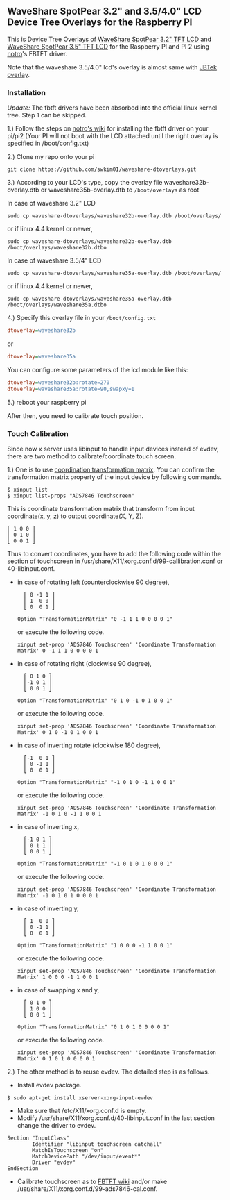 ## WaveShare SpotPear 3.2" and 3.5/4.0" LCD Device Tree Overlays for the Raspberry PI
This is Device Tree Overlays of [WaveShare SpotPear 3.2" TFT LCD](http://www.waveshare.com/product/modules/oleds-lcds/3.2inch-rpi-lcd-b.htm) and [WaveShare SpotPear 3.5" TFT LCD](http://www.waveshare.com/product/modules/oleds-lcds/3.5inch-rpi-lcd-a.htm) for the Raspberry PI and PI 2 using [notro](https://github.com/notro)'s FBTFT driver.

Note that the waveshare 3.5/4.0" lcd's overlay is almost same with [JBTek overlay](https://github.com/acidjazz/jbtekoverlay).

### Installation

*_Update:_* The fbtft drivers have been absorbed into the official linux kernel tree. Step 1 can be skipped.

1.) Follow the steps on [notro's wiki](https://github.com/notro/fbtft/wiki#install) for installing the fbtft driver on your pi/pi2 (Your PI will not boot with the LCD attached until the right overlay is specified in /boot/config.txt)

2.) Clone my repo onto your pi
```shell
git clone https://github.com/swkim01/waveshare-dtoverlays.git
```

3.) According to your LCD's type, copy the overlay file waveshare32b-overlay.dtb or waveshare35b-overlay.dtb to `/boot/overlays` as root

In case of waveshare 3.2" LCD
```shell
sudo cp waveshare-dtoverlays/waveshare32b-overlay.dtb /boot/overlays/
```
or if linux 4.4 kernel or newer,
```shell
sudo cp waveshare-dtoverlays/waveshare32b-overlay.dtb /boot/overlays/waveshare32b.dtbo
```
In case of waveshare 3.5/4" LCD
```shell
sudo cp waveshare-dtoverlays/waveshare35a-overlay.dtb /boot/overlays/
```
or if linux 4.4 kernel or newer,
```shell
sudo cp waveshare-dtoverlays/waveshare35a-overlay.dtb /boot/overlays/waveshare35a.dtbo
```

4.) Specify this overlay file in your `/boot/config.txt`
```ini
dtoverlay=waveshare32b
```
or
```ini
dtoverlay=waveshare35a
```
You can configure some parameters of the lcd module like this:
```ini
dtoverlay=waveshare32b:rotate=270
dtoverlay=waveshare35a:rotate=90,swapxy=1
```

5.) reboot your raspberry pi


After then, you need to calibrate touch position.

### Touch Calibration

Since now x server uses libinput to handle input devices instead of evdev, there are two method to calibrate/coordinate touch screen.

1.) One is to use [coordination transformation matrix](https://wiki.ubuntu.com/X/InputCoordinateTransformation).  You can confirm the transformation matrix property of the input device by following commands.
```
$ xinput list
$ xinput list-props "ADS7846 Touchscreen"
```
This is coordinate transformation matrix that transform from input coordinate(x, y, z) to output coordinate(X, Y, Z).

	⎡ 1 0 0 ⎤
	⎜ 0 1 0 ⎥
	⎣ 0 0 1 ⎦

Thus to convert coordinates, you have to add the following code within the section of touchscreen in /usr/share/X11/xorg.conf.d/99-callibration.conf or 40-libinput.conf.
- in case of rotating left (counterclockwise 90 degree),

		⎡ 0 -1 1 ⎤ 
		⎜ 1  0 0 ⎥ 
		⎣ 0  0 1 ⎦ 
	```
	Option "TransformationMatrix" "0 -1 1 1 0 0 0 0 1"
	```
	or execute the following code.
	```
	xinput set-prop 'ADS7846 Touchscreen' 'Coordinate Transformation Matrix' 0 -1 1 1 0 0 0 0 1
	```
- in case of rotating right (clockwise 90 degree),

		⎡ 0 1 0 ⎤ 
		⎜-1 0 1 ⎥ 
		⎣ 0 0 1 ⎦ 
	```
	Option "TransformationMatrix" "0 1 0 -1 0 1 0 0 1"
	```
	or execute the following code.
	```
	xinput set-prop 'ADS7846 Touchscreen' 'Coordinate Transformation Matrix' 0 1 0 -1 0 1 0 0 1
	```
- in case of inverting rotate (clockwise 180 degree),

		⎡-1  0 1 ⎤ 
		⎜ 0 -1 1 ⎥ 
		⎣ 0  0 1 ⎦ 
	```
	Option "TransformationMatrix" "-1 0 1 0 -1 1 0 0 1"
	```
	or execute the following code.
	```
	xinput set-prop 'ADS7846 Touchscreen' 'Coordinate Transformation Matrix' -1 0 1 0 -1 1 0 0 1
	```
- in case of inverting x,

		⎡-1 0 1 ⎤ 
		⎜ 0 1 1 ⎥ 
		⎣ 0 0 1 ⎦ 
	```
	Option "TransformationMatrix" "-1 0 1 0 1 0 0 0 1"
	```
	or execute the following code.
	```
	xinput set-prop 'ADS7846 Touchscreen' 'Coordinate Transformation Matrix' -1 0 1 0 1 0 0 0 1
	```
- in case of inverting y,

		⎡ 1  0 0 ⎤ 
		⎜ 0 -1 1 ⎥ 
		⎣ 0  0 1 ⎦ 
	```
	Option "TransformationMatrix" "1 0 0 0 -1 1 0 0 1"
	```
	or execute the following code.
	```
	xinput set-prop 'ADS7846 Touchscreen' 'Coordinate Transformation Matrix' 1 0 0 0 -1 1 0 0 1
	```
- in case of swapping x and y,

		⎡ 0 1 0 ⎤ 
		⎜ 1 0 0 ⎥ 
		⎣ 0 0 1 ⎦ 
	```
	Option "TransformationMatrix" "0 1 0 1 0 0 0 0 1"
	```
	or execute the following code.
	```
	xinput set-prop 'ADS7846 Touchscreen' 'Coordinate Transformation Matrix' 0 1 0 1 0 0 0 0 1
	```

2.) The other method is to reuse evdev. The detailed step is as follows.

- Install evdev package.
```
$ sudo apt-get install xserver-xorg-input-evdev
```
- Make sure that /etc/X11/xorg.conf.d is empty.
- Modify /usr/share/X11/xorg.conf.d/40-libinput.conf in the last section change the driver to evdev.
```
Section "InputClass"
        Identifier "libinput touchscreen catchall"
        MatchIsTouchscreen "on"
        MatchDevicePath "/dev/input/event*"
        Driver "evdev"
EndSection
```
- Calibrate touchscreen as to [FBTFT wiki](https://github.com/notro/fbtft/wiki/FBTFT-on-Raspian) and/or make /usr/share/X11/xorg.conf.d/99-ads7846-cal.conf.
